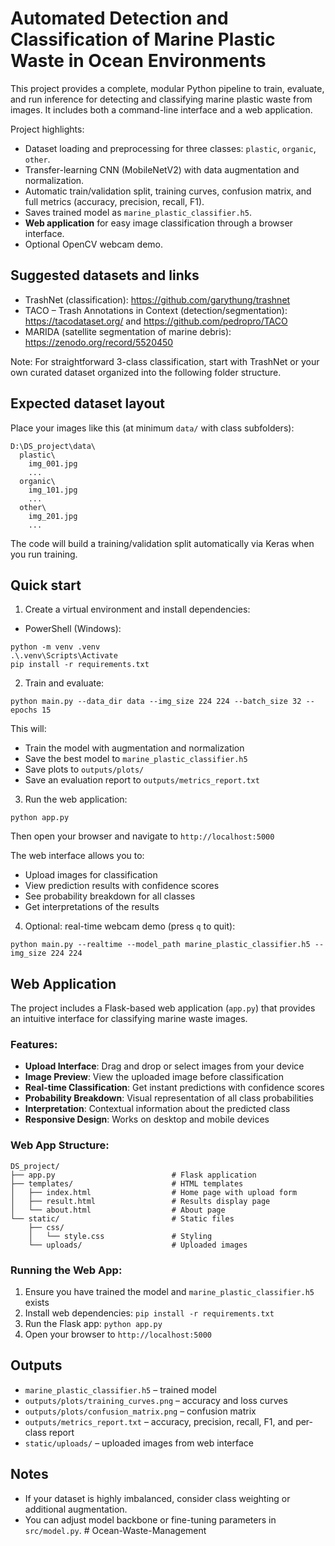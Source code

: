# Automated Detection and Classification of Marine Plastic Waste in Ocean Environments

This project provides a complete, modular Python pipeline to train, evaluate, and run inference for detecting and classifying marine plastic waste from images. It includes both a command-line interface and a web application.

Project highlights:
- Dataset loading and preprocessing for three classes: `plastic`, `organic`, `other`.
- Transfer-learning CNN (MobileNetV2) with data augmentation and normalization.
- Automatic train/validation split, training curves, confusion matrix, and full metrics (accuracy, precision, recall, F1).
- Saves trained model as `marine_plastic_classifier.h5`.
- **Web application** for easy image classification through a browser interface.
- Optional OpenCV webcam demo.

## Suggested datasets and links
- TrashNet (classification): https://github.com/garythung/trashnet
- TACO – Trash Annotations in Context (detection/segmentation): https://tacodataset.org/ and https://github.com/pedropro/TACO
- MARIDA (satellite segmentation of marine debris): https://zenodo.org/record/5520450

Note: For straightforward 3-class classification, start with TrashNet or your own curated dataset organized into the following folder structure.

## Expected dataset layout
Place your images like this (at minimum `data/` with class subfolders):

```
D:\DS_project\data\
  plastic\
    img_001.jpg
    ...
  organic\
    img_101.jpg
    ...
  other\
    img_201.jpg
    ...
```

The code will build a training/validation split automatically via Keras when you run training.

## Quick start
1) Create a virtual environment and install dependencies:

- PowerShell (Windows):
```
python -m venv .venv
.\.venv\Scripts\Activate
pip install -r requirements.txt
```

2) Train and evaluate:
```
python main.py --data_dir data --img_size 224 224 --batch_size 32 --epochs 15
```
This will:
- Train the model with augmentation and normalization
- Save the best model to `marine_plastic_classifier.h5`
- Save plots to `outputs/plots/`
- Save an evaluation report to `outputs/metrics_report.txt`

3) Run the web application:
```
python app.py
```
Then open your browser and navigate to `http://localhost:5000`

The web interface allows you to:
- Upload images for classification
- View prediction results with confidence scores
- See probability breakdown for all classes
- Get interpretations of the results

4) Optional: real-time webcam demo (press `q` to quit):
```
python main.py --realtime --model_path marine_plastic_classifier.h5 --img_size 224 224
```

## Web Application

The project includes a Flask-based web application (`app.py`) that provides an intuitive interface for classifying marine waste images.

### Features:
- **Upload Interface**: Drag and drop or select images from your device
- **Image Preview**: View the uploaded image before classification
- **Real-time Classification**: Get instant predictions with confidence scores
- **Probability Breakdown**: Visual representation of all class probabilities
- **Interpretation**: Contextual information about the predicted class
- **Responsive Design**: Works on desktop and mobile devices

### Web App Structure:
```
DS_project/
├── app.py                          # Flask application
├── templates/                      # HTML templates
│   ├── index.html                  # Home page with upload form
│   ├── result.html                 # Results display page
│   └── about.html                  # About page
└── static/                         # Static files
    ├── css/
    │   └── style.css               # Styling
    └── uploads/                    # Uploaded images
```

### Running the Web App:
1. Ensure you have trained the model and `marine_plastic_classifier.h5` exists
2. Install web dependencies: `pip install -r requirements.txt`
3. Run the Flask app: `python app.py`
4. Open your browser to `http://localhost:5000`

## Outputs
- `marine_plastic_classifier.h5` – trained model
- `outputs/plots/training_curves.png` – accuracy and loss curves
- `outputs/plots/confusion_matrix.png` – confusion matrix
- `outputs/metrics_report.txt` – accuracy, precision, recall, F1, and per-class report
- `static/uploads/` – uploaded images from web interface

## Notes
- If your dataset is highly imbalanced, consider class weighting or additional augmentation.
- You can adjust model backbone or fine-tuning parameters in `src/model.py`.
#   O c e a n - W a s t e - M a n a g e m e n t  
 